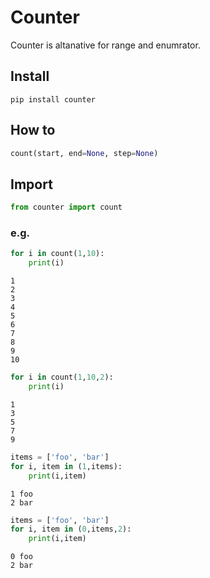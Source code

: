 # Counter

Counter is altanative for range and enumrator.

## Install

`pip install counter`

## How to

```python
count(start, end=None, step=None)
```

## Import
```python
from counter import count
```

### e.g.

```python
for i in count(1,10):
    print(i)
```

```
1
2
3
4
5
6
7
8
9
10
```

```python
for i in count(1,10,2):
    print(i)
```

```
1
3
5
7
9
```

```python
items = ['foo', 'bar']
for i, item in (1,items):
    print(i,item)
```

```
1 foo
2 bar
```
```python
items = ['foo', 'bar']
for i, item in (0,items,2):
    print(i,item)
```

```
0 foo
2 bar
```